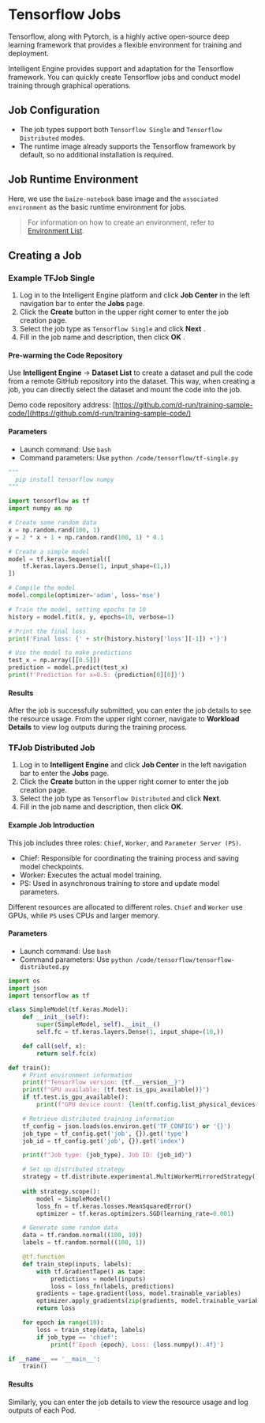 # Tensorflow Jobs

Tensorflow, along with Pytorch, is a highly active open-source deep learning framework
that provides a flexible environment for training and deployment.

Intelligent Engine provides support and adaptation for the Tensorflow framework.
You can quickly create Tensorflow jobs and conduct model training through graphical operations.

## Job Configuration

- The job types support both `Tensorflow Single` and `Tensorflow Distributed` modes.
- The runtime image already supports the Tensorflow framework by default,
  so no additional installation is required.

## Job Runtime Environment

Here, we use the `baize-notebook` base image and the `associated environment` as the basic runtime environment for jobs.

> For information on how to create an environment, refer to [Environment List](../dataset/environments.md).

## Creating a Job

### Example TFJob Single

<!-- add screenshot later -->

1. Log in to the Intelligent Engine platform and click **Job Center** in the left navigation bar
   to enter the **Jobs** page.
2. Click the **Create** button in the upper right corner to enter the job creation page.
3. Select the job type as `Tensorflow Single` and click **Next** .
4. Fill in the job name and description, then click **OK** .

#### Pre-warming the Code Repository

Use **Intelligent Engine** -> **Dataset List** to create a dataset and pull the code from a remote GitHub repository into the dataset. 
This way, when creating a job, you can directly select the dataset and mount the code into the job.

Demo code repository address: [https://github.com/d-run/training-sample-code/](https://github.com/d-run/training-sample-code/)

#### Parameters

- Launch command: Use `bash`
- Command parameters: Use `python /code/tensorflow/tf-single.py`

```python
"""
  pip install tensorflow numpy
"""

import tensorflow as tf
import numpy as np

# Create some random data
x = np.random.rand(100, 1)
y = 2 * x + 1 + np.random.rand(100, 1) * 0.1

# Create a simple model
model = tf.keras.Sequential([
    tf.keras.layers.Dense(1, input_shape=(1,))
])

# Compile the model
model.compile(optimizer='adam', loss='mse')

# Train the model, setting epochs to 10
history = model.fit(x, y, epochs=10, verbose=1)

# Print the final loss
print('Final loss: {' + str(history.history['loss'][-1]) +'}')

# Use the model to make predictions
test_x = np.array([[0.5]])
prediction = model.predict(test_x)
print(f'Prediction for x=0.5: {prediction[0][0]}')
```

#### Results

After the job is successfully submitted, you can enter the job details to see the resource usage. From the upper right corner, navigate to **Workload Details** to view log outputs during the training process.

### TFJob Distributed Job

1. Log in to **Intelligent Engine** and click **Job Center** in the left navigation bar to enter the **Jobs** page.
2. Click the **Create** button in the upper right corner to enter the job creation page.
3. Select the job type as `Tensorflow Distributed` and click **Next**.
4. Fill in the job name and description, then click **OK**.

#### Example Job Introduction

<!-- add screenshot later -->

This job includes three roles: `Chief`, `Worker`, and `Parameter Server (PS)`.

- Chief: Responsible for coordinating the training process and saving model checkpoints.
- Worker: Executes the actual model training.
- PS: Used in asynchronous training to store and update model parameters.

Different resources are allocated to different roles. `Chief` and `Worker` use GPUs,
while `PS` uses CPUs and larger memory.

#### Parameters

- Launch command: Use `bash`
- Command parameters: Use `python /code/tensorflow/tensorflow-distributed.py`

```python
import os
import json
import tensorflow as tf

class SimpleModel(tf.keras.Model):
    def __init__(self):
        super(SimpleModel, self).__init__()
        self.fc = tf.keras.layers.Dense(1, input_shape=(10,))

    def call(self, x):
        return self.fc(x)

def train():
    # Print environment information
    print(f"TensorFlow version: {tf.__version__}")
    print(f"GPU available: {tf.test.is_gpu_available()}")
    if tf.test.is_gpu_available():
        print(f"GPU device count: {len(tf.config.list_physical_devices('GPU'))}")

    # Retrieve distributed training information
    tf_config = json.loads(os.environ.get('TF_CONFIG') or '{}')
    job_type = tf_config.get('job', {}).get('type')
    job_id = tf_config.get('job', {}).get('index')

    print(f"Job type: {job_type}, Job ID: {job_id}")

    # Set up distributed strategy
    strategy = tf.distribute.experimental.MultiWorkerMirroredStrategy()
    
    with strategy.scope():
        model = SimpleModel()
        loss_fn = tf.keras.losses.MeanSquaredError()
        optimizer = tf.keras.optimizers.SGD(learning_rate=0.001)

    # Generate some random data
    data = tf.random.normal((100, 10))
    labels = tf.random.normal((100, 1))

    @tf.function
    def train_step(inputs, labels):
        with tf.GradientTape() as tape:
            predictions = model(inputs)
            loss = loss_fn(labels, predictions)
        gradients = tape.gradient(loss, model.trainable_variables)
        optimizer.apply_gradients(zip(gradients, model.trainable_variables))
        return loss

    for epoch in range(10):
        loss = train_step(data, labels)
        if job_type == 'chief':
            print(f'Epoch {epoch}, Loss: {loss.numpy():.4f}')

if __name__ == '__main__':
    train()
```

#### Results

Similarly, you can enter the job details to view the resource usage and log outputs of each Pod.
